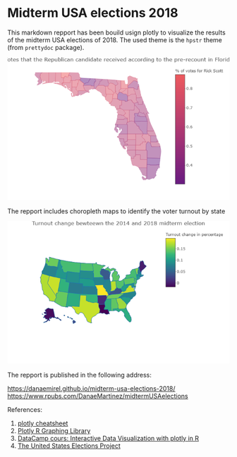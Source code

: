 # Midterm USA elections 2018 

This markdown repport has been bouild usign plotly to visualize the results of the midterm USA elections of 2018. 
The used theme is the `hpstr` theme (from `prettydoc` package). 

![view](markdown_midtermUSAelections2018.png)

The repport includes choropleth maps to identify the voter turnout by state     

![view](markdown_repp_midtermUSAelections2018.png)

The repport is published in the following address:

https://danaemirel.github.io/midterm-usa-elections-2018/
https://www.rpubs.com/DanaeMartinez/midtermUSAelections

References: 

1. [plotly cheatsheet](https://images.plot.ly/plotly-documentation/images/r_cheat_sheet.pdf?_ga=2.262472844.1660058896.1542557393-851051236.1530303515)
2. [Plotly R Graphing Library](https://plotly.com/r/)
3. [DataCamp cours: Interactive Data Visualization with plotly in R](https://learn.datacamp.com/courses/interactive-data-visualization-with-plotly-in-r)
4. [The United States Elections Project](http://www.electproject.org/2018g)
